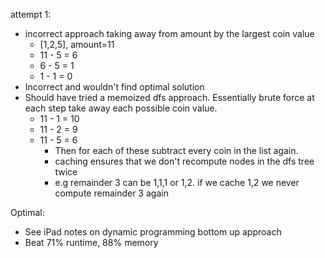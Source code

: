 attempt 1:

- incorrect approach taking away from amount by the largest coin value
  - [1,2,5], amount=11
  - 11 - 5 = 6 
  - 6 - 5 = 1
  - 1 - 1 = 0
- Incorrect and wouldn't find optimal solution
- Should have tried a memoized dfs approach. Essentially brute force at each step take away each possible coin value. 
  - 11 - 1 = 10
  - 11 - 2 = 9
  - 11 - 5 = 6
    - Then for each of these subtract every coin in the list again.
    - caching ensures that we don't recompute nodes in the dfs tree twice
    - e.g remainder 3 can be 1,1,1 or 1,2. if we cache 1,2 we never compute remainder 3 again



Optimal:

- See iPad notes on dynamic programming bottom up approach
- Beat 71% runtime, 88% memory